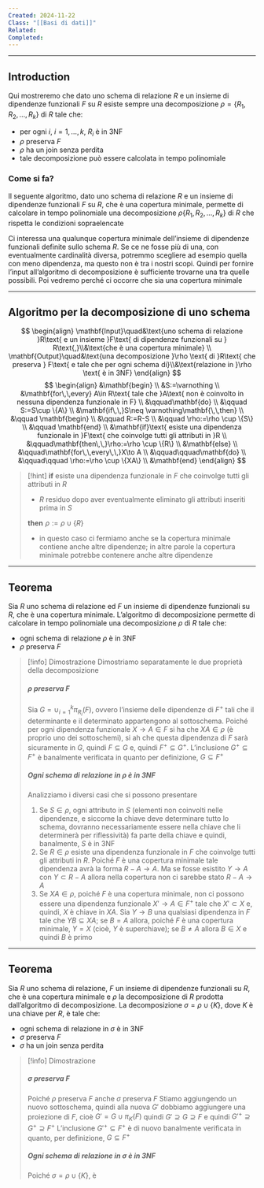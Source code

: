 ```yaml
---
Created: 2024-11-22
Class: "[[Basi di dati]]"
Related: 
Completed:
---
```

---
## Introduction
Qui mostreremo che dato uno schema di relazione $R$ e un insieme di dipendenze funzionali $F$ su $R$ esiste sempre una decomposizione $\rho=\{R_{1},R_{2},\dots,R_{k}\}$ di $R$ tale che:
- per ogni $i$, $i=1,\dots,k$, $R_{i}$ è in 3NF
- $\rho$ preserva $F$
- $\rho$ ha un join senza perdita
- tale decomposizione può essere calcolata in tempo polinomiale
### Come si fa?
Il seguente algoritmo, dato uno schema di relazione $R$ e un insieme di dipendenze funzionali $F$ su $R$, che è una copertura minimale, permette di calcolare in tempo polinomiale una decomposizione $\rho\{R_{1},R_{2},\dots,R_{k}\}$ di $R$ che rispetta le condizioni sopraelencate

Ci interessa una qualunque copertura minimale dell’insieme di dipendenze funzionali definite sullo schema $R$. Se ce ne fosse più di una, con eventualmente cardinalità diversa, potremmo scegliere ad esempio quella con meno dipendenza, ma questo non è tra i nostri scopi.
Quindi per fornire l’input all’algoritmo di decomposizione è sufficiente trovarne una tra quelle possibili. Poi vedremo perché ci occorre che sia una copertura minimale

---
## Algoritmo per la decomposizione di uno schema
$$
\begin{align}
\mathbf{Input}\quad&\text{uno schema di relazione }R\text{ e un insieme }F\text{ di dipendenze funzionali su } R\text{,}\\&\text{che è una copertura minimale} \\
\mathbf{Output}\quad&\text{una decomposizione }\rho \text{ di }R\text{ che preserva } F\text{ e tale che per ogni schema di}\\&\text{relazione in }\rho \text{ è in 3NF}
\end{align}
$$
$$
\begin{align}
&\mathbf{begin} \\
&S:=\varnothing \\
&\mathbf{for\,\,every} A\in R\text{ tale che }A\text{ non è coinvolto in nessuna dipendenza funzionale in F} \\
&\qquad\mathbf{do} \\
&\qquad S:=S\cup \{A\} \\
&\mathbf{if\,\,}S\neq \varnothing\mathbf{\,\,then} \\
&\qquad \mathbf{begin} \\
&\qquad R:=R-S \\
&\qquad \rho:=\rho \cup \{S\} \\
&\qquad \mathbf{end} \\
&\mathbf{if}\text{ esiste una dipendenza funzionale in }F\text{ che coinvolge tutti gli attributi in }R \\
&\qquad\mathbf{then\,\,}\rho:=\rho \cup \{R\} \\
&\mathbf{else} \\
&\qquad\mathbf{for\,\,every\,\,}X\to A \\
&\qquad\qquad\mathbf{do} \\
&\qquad\qquad \rho:=\rho \cup \{XA\} \\
&\mathbf{end}
\end{align}
$$

>[!hint]
$\mathbf{if}\text{ esiste una dipendenza funzionale in }F\text{ che coinvolge tutti gli attributi in }R$
>- $R$ residuo dopo aver eventualmente eliminato gli attributi inseriti prima in $S$
>
>$\mathbf{then\,\,}\rho:=\rho \cup \{R\}$
>- in questo caso ci fermiamo anche se la copertura minimale contiene anche altre dipendenze; in altre parole la copertura minimale potrebbe contenere anche altre dipendenze

---
## Teorema
Sia $R$ uno schema di relazione ed $F$ un insieme di dipendenze funzionali su $R$, che è una copertura minimale. L’algoritmo di decomposizione permette di calcolare in tempo polinomiale una decomposizione $\rho$ di $R$ tale che:
- ogni schema di relazione $\rho$ è in 3NF
- $\rho$ preserva $F$

>[!info] Dimostrazione
>Dimostriamo separatamente le due proprietà della decomposizione
>
>##### $\rho$ preserva $F$
>Sia $G=\cup_{i=1}^k \pi_{R_{i}}(F)$, ovvero l’insieme delle dipendenze di $F^+$ tali che il determinante e il determinato appartengono al sottoschema.
>Poiché per ogni dipendenza funzionale $X\to A\in F$ si ha che $XA\in \rho$ (è proprio uno dei sottoschemi), si ah che questa dipendenza di $F$ sarà sicuramente in $G$, quindi $F\subseteq G$ e, quindi $F^+\subseteq G^+$. L’inclusione $G^+\subseteq F^+$ è banalmente verificata in quanto per definizione, $G\subseteq F^+$
>
>##### Ogni schema di relazione in $\rho$ è in 3NF
>Analizziamo i diversi casi che si possono presentare
>1. Se $S \in \rho$, ogni attributo in $S$ (elementi non coinvolti nelle dipendenze, e siccome la chiave deve determinare tutto lo schema, dovranno necessariamente essere nella chiave che li determinerà per riflessività) fa parte della chiave e quindi, banalmente, $S$ è in 3NF
>2. Se $R\in \rho$ esiste una dipendenza funzionale in $F$ che coinvolge tutti gli attributi in $R$. Poiché $F$ è una copertura minimale tale dipendenza avrà la forma $R-A\to A$. Ma se fosse esistito $Y\to A$ con $Y\subset R-A$ allora nella copertura non ci sarebbe stato $R-A\to A$
>3. Se $XA\in \rho$, poiché $F$ è una copertura minimale, non ci possono essere una dipendenza funzionale $X'\to A\in F^+$ tale che $X'\subset X$ e, quindi, $X$ è chiave in $XA$. Sia $Y\to B$ una qualsiasi dipendenza in $F$ tale che $YB\subseteq XA$; se $B=A$ allora, poiché $F$ è una copertura minimale, $Y=X$ (cioè, $Y$ è superchiave); se $B\neq A$ allora $B\in X$ e quindi $B$ è primo

---
## Teorema
Sia $R$ uno schema di relazione, $F$ un insieme di dipendenze funzionali su $R$, che è una copertura minimale e $\rho$ la decomposizione di $R$ prodotta dall’algoritmo di decomposizione. La decomposizione $\sigma=\rho \cup \{K\}$, dove $K$ è una chiave per $R$, è tale che:
- ogni schema di relazione in $\sigma$ è in 3NF
- $\sigma$ preserva $F$
- $\sigma$ ha un join senza perdita

>[!info] Dimostrazione
>##### $\sigma$ preserva $F$
>Poiché $\rho$ preserva $F$ anche $\sigma$ preserva $F$
>Stiamo aggiungendo un nuovo sottoschema, quindi alla nuova $G'$ dobbiamo aggiungere una proiezione di $F$, cioè $G'=G\cup \pi_{K}(F)$ quindi $G'\supseteq G\supseteq F$ e quindi $G'^+\supseteq G^+\supseteq F^+$
>L’inclusione $G'^+\subseteq F^+$ è di nuovo banalmente verificata in quanto, per definizione, $G\subseteq F^+$
>
>##### Ogni schema di relazione in $\sigma$ è in 3NF
>Poiché $\sigma=\rho \cup \{K\}$, è 